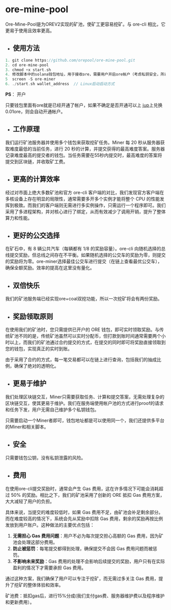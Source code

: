 # ore-mine-pool


Ore-Mine-Pool是为OREV2实现的矿池，使矿工更容易挖矿。与 ore-cli 相比，它更易于使用且效率更高。


* ## 使用方法

```c
1. git clone https://github.com/orepool/ore-mine-pool.git
2. cd ore-mine-pool
3. chmod +x start.sh
4. 修改脚本中的solana钱包地址，用于接收ore，需要用户开启ore帐户（考虑私钥安全，所以用户自己创建）。
5  screen -S ore-miner
6. ./start.sh wallet_address  // Linux启动启动方式
```


**PS**： 开户

只要钱包里面有ore就是已经开通了帐户，如果不确定是否开通可以上 [jup](juporeoU2P8bN6jkk3jbaiVxYnG1dCXcYxwhwyK9jSybcp)上兑换0.01ore，则会自动开通帐户。


* ## 工作原理


我们运行矿池服务器并使用多个钱包来获取挖矿任务。Miner 每 20 秒从服务器获取难度最低的当前任务，进行 20 秒的计算，并提交获得的最高难度答案。服务器记录难度最高的提交者的钱包。当任务需要在55秒内提交时，最高难度的答案将提交到区块链，并收取矿工费。


* ## 更高的计算效率


经过对市面上绝大多数矿池和官方 ore-cli 客户端的对比，我们发现官方客户端在多核设备上存在明显的局限性，通常需要多开多个实例才能将整个 CPU 的性能发挥到极致。而我们的客户端则无需进行多实例操作，只需运行一个程序即可。我们采用了多进程架构，并对核心进行了绑定，从而有效减少了调用开销，提升了整体算力和性能。


* ## 更好的公交选择


在矿石中，有 8 辆公共汽车（每辆都有 1/8 的奖励容量）。ore-cli 向随机选择的总线提交奖励，但总线之间存在不平衡。如果随机选择的公交车的奖励为零，则提交的奖励将为零。ore-miner选择最佳公交车进行提交（在链上查看最优公交车），确保全额奖励。效率的提高在这里没有量化。


* ## 双倍快乐


我们的矿池服务端已经实现ore+coal双挖功能，所以一次挖矿将会有两份奖励。


* ## 奖励领取原则


在使用我们的矿池时，您只需提供已开户的 ORE 钱包，即可实时领取奖励。与传统矿池不同的是，传统矿池虽然可以实时分配币，但打款到账时间通常需要两个小时以上，而我们的矿池通过合约提交的方式，在提交的同时即可将奖励直接领取到您的钱包，实现真正的实时到账。

由于采用了合约的方式，每一笔交易都可以在链上进行查询，包括我们的抽成比例，确保了绝对的透明化。


* ## 更易于维护


我们处理区块链交互，Miner只需要获取任务、计算和提交答案，无需处理复杂的区块链交互，使其更易于维护。我们在服务端使用帐户池的方式进行proof的请求和任务下发，用户无需自己维护多个私钥钱包。

只需要启动一个Miner者即可，钱包地址都是可以使用同一个，我们还提供多平台的Miner和相关脚本。


* ## 安全


只需要钱包公钥，没有私钥泄露的风险。


* ## 费用


在使用ore-cli提交奖励时，通常会产生 Gas 费用，这在许多情况下可能会消耗超过 50% 的奖励。相比之下，我们的矿池采用了创新的 ORE 抵扣 Gas 费用方案，大大减轻了用户的负担。

具体来说，当提交的难度较低时，如果 Gas 费用不足，由矿池会补足剩余部分。而在难度较高的情况下，系统会先从奖励中扣除 Gas 费用，剩余的奖励再按比例发放到用户账户。这种做法的主要优点包括：

1. **无需担心 Gas 费用问题**：用户不必为每次提交担心高额的 Gas 费用，因为矿池会处理这部分费用。
2. **防止被惩罚**：每笔提交都得到处理，确保提交不会因 Gas 费用问题而被惩罚。
3. **不影响未来奖励**：Gas 费用的处理不会影响后续提交的奖励，用户只有在实际盈利的情况下才需要承担 Gas 费用。

通过这种方案，我们确保了用户可以专注于挖矿，而无需过多关注 Gas 费用，提升了挖矿的整体体验和效率。


矿池费：抵扣gas后，进行15%分成(我们支付gas费、服务器维护费以及程序维护和更新费用）。
